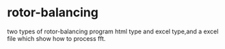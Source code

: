 # rotor-balancing
two types of rotor-balancing program
html type and excel type,and a excel file which show how to process fft.
